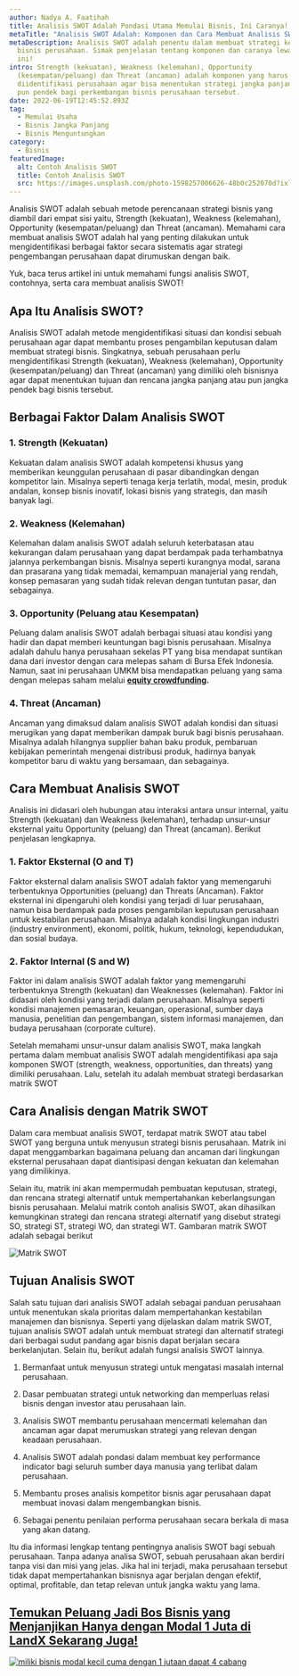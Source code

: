```yaml
---
author: Nadya A. Faatihah
title: Analisis SWOT Adalah Pondasi Utama Memulai Bisnis, Ini Caranya!
metaTitle: "Analisis SWOT Adalah: Komponen dan Cara Membuat Analisis SWOT"
metaDescription: Analisis SWOT adalah penentu dalam membuat strategi kesuksesan
  bisnis perusahaan. Simak penjelasan tentang komponen dan caranya lewat artikel
  ini!
intro: Strength (kekuatan), Weakness (kelemahan), Opportunity
  (kesempatan/peluang) dan Threat (ancaman) adalah komponen yang harus
  diidentifikasi perusahaan agar bisa menentukan strategi jangka panjang atau
  pun pendek bagi perkembangan bisnis perusahaan tersebut.
date: 2022-06-19T12:45:52.893Z
tag:
  - Memulai Usaha
  - Bisnis Jangka Panjang
  - Bisnis Menguntungkan
category:
  - Bisnis
featuredImage:
  alt: Contoh Analisis SWOT
  title: Contoh Analisis SWOT
  src: https://images.unsplash.com/photo-1598257006626-48b0c252070d?ixlib=rb-1.2.1&ixid=MnwxMjA3fDB8MHxwaG90by1wYWdlfHx8fGVufDB8fHx8&auto=format&fit=crop&w=870&q=80
---
```

<!--StartFragment-->

Analisis SWOT adalah sebuah metode perencanaan strategi bisnis yang diambil dari empat sisi yaitu, Strength (kekuatan), Weakness (kelemahan), Opportunity (kesempatan/peluang) dan Threat (ancaman). Memahami cara membuat analisis SWOT adalah hal yang penting dilakukan untuk mengidentifikasi berbagai faktor secara sistematis agar strategi pengembangan perusahaan dapat dirumuskan dengan baik. 

Yuk, baca terus artikel ini untuk memahami fungsi analisis SWOT, contohnya, serta cara membuat analisis SWOT!

## Apa Itu Analisis SWOT?

Analisis SWOT adalah metode mengidentifikasi situasi dan kondisi sebuah perusahaan agar dapat membantu proses pengambilan keputusan dalam membuat strategi bisnis. Singkatnya, sebuah perusahaan perlu mengidentifikasi Strength (kekuatan), Weakness (kelemahan), Opportunity (kesempatan/peluang) dan Threat (ancaman) yang dimiliki oleh bisnisnya agar dapat menentukan tujuan dan rencana jangka panjang atau pun jangka pendek bagi bisnis tersebut.

## Berbagai Faktor Dalam Analisis SWOT

### 1. Strength (Kekuatan)

Kekuatan dalam analisis SWOT adalah kompetensi khusus yang memberikan keunggulan perusahaan di pasar dibandingkan dengan kompetitor lain. Misalnya seperti tenaga kerja terlatih, modal, mesin, produk andalan, konsep bisnis inovatif, lokasi bisnis yang strategis, dan masih banyak lagi. 

### 2. Weakness (Kelemahan)

Kelemahan dalam analisis SWOT adalah seluruh keterbatasan atau kekurangan dalam perusahaan yang dapat berdampak pada terhambatnya jalannya perkembangan bisnis. Misalnya seperti kurangnya modal, sarana dan prasarana yang tidak memadai, kemampuan manajerial yang rendah, konsep pemasaran yang sudah tidak relevan dengan tuntutan pasar, dan sebagainya.

### 3. Opportunity (Peluang atau Kesempatan)

Peluang dalam analisis SWOT adalah berbagai situasi atau kondisi yang hadir dan dapat memberi keuntungan bagi bisnis perusahaan. Misalnya adalah dahulu hanya perusahaan sekelas PT yang bisa mendapat suntikan dana dari investor dengan cara melepas saham di Bursa Efek Indonesia. Namun, saat ini perusahaan UMKM bisa mendapatkan peluang yang sama dengan melepas saham melalui **[equity crowdfunding](https://landx.id/).**

### 4. Threat (Ancaman)

Ancaman yang dimaksud dalam analisis SWOT adalah kondisi dan situasi merugikan yang dapat memberikan dampak buruk bagi bisnis perusahaan. Misalnya adalah hilangnya supplier bahan baku produk, pembaruan kebijakan pemerintah mengenai distribusi produk, hadirnya banyak kompetitor baru di waktu yang bersamaan, dan sebagainya.

## Cara Membuat Analisis SWOT

Analisis ini didasari oleh hubungan atau interaksi antara unsur internal, yaitu Strength (kekuatan) dan Weakness (kelemahan), terhadap unsur-unsur eksternal yaitu Opportunity (peluang) dan Threat (ancaman). Berikut penjelasan lengkapnya.

### 1. Faktor Eksternal (O and T)

Faktor eksternal dalam analisis SWOT adalah faktor yang memengaruhi terbentuknya Opportunities (peluang) dan Threats (Ancaman). Faktor eksternal ini dipengaruhi oleh kondisi yang terjadi di luar perusahaan, namun bisa berdampak pada proses pengambilan keputusan perusahaan untuk kestabilan perusahaan. Misalnya adalah kondisi lingkungan industri (industry environment), ekonomi, politik, hukum, teknologi, kependudukan, dan sosial budaya.

### 2. Faktor Internal (S and W)

Faktor ini dalam analisis SWOT adalah faktor yang memengaruhi terbentuknya Strength (kekuatan) dan Weaknesses (kelemahan). Faktor ini didasari oleh kondisi yang terjadi dalam perusahaan. Misalnya seperti kondisi manajemen pemasaran, keuangan, operasional, sumber daya manusia, penelitian dan pengembangan, sistem informasi manajemen, dan budaya perusahaan (corporate culture).

Setelah memahami unsur-unsur dalam analisis SWOT, maka langkah pertama dalam membuat analisis SWOT adalah mengidentifikasi apa saja komponen SWOT (strength, weakness, opportunities, dan threats) yang dimiliki perusahaan. Lalu, setelah itu adalah membuat strategi berdasarkan matrik SWOT

## Cara Analisis dengan Matrik SWOT

Dalam cara membuat analisis SWOT, terdapat matrik SWOT atau tabel SWOT yang berguna untuk menyusun strategi bisnis perusahaan. Matrik ini dapat menggambarkan bagaimana peluang dan ancaman dari lingkungan eksternal perusahaan dapat diantisipasi dengan kekuatan dan kelemahan yang dimilikinya.

Selain itu, matrik ini akan mempermudah pembuatan keputusan, strategi, dan rencana strategi alternatif untuk mempertahankan keberlangsungan bisnis perusahaan. Melalui matrik contoh analisis SWOT, akan dihasilkan kemungkinan strategi dan rencana strategi alternatif yang disebut strategi SO, strategi ST, strategi WO, dan strategi WT. Gambaran matrik SWOT adalah sebagai berikut

![Matrik SWOT](img/contoh-analisis-swot.png "Contoh Analisis SWOT dan Stateginya")



## Tujuan Analisis SWOT

Salah satu tujuan dari analisis SWOT adalah sebagai panduan perusahaan untuk menentukan skala prioritas dalam mempertahankan kestabilan manajemen dan bisnisnya. Seperti yang dijelaskan dalam matrik SWOT, tujuan analisis SWOT adalah untuk membuat strategi dan alternatif strategi dari berbagai sudut pandang agar bisnis dapat berjalan secara berkelanjutan. Selain itu, berikut adalah fungsi analisis SWOT lainnya.

1. Bermanfaat untuk menyusun strategi untuk mengatasi masalah internal perusahaan.

2. Dasar pembuatan strategi untuk networking dan memperluas relasi bisnis dengan investor atau perusahaan lain.

3. Analisis SWOT membantu perusahaan mencermati kelemahan dan ancaman agar dapat merumuskan strategi yang relevan dengan keadaan perusahaan.

4. Analisis SWOT adalah pondasi dalam membuat key performance indicator bagi seluruh sumber daya manusia yang terlibat dalam perusahaan.

5. Membantu proses analisis kompetitor bisnis agar perusahaan dapat membuat inovasi dalam mengembangkan bisnis.

6. Sebagai penentu penilaian performa perusahaan secara berkala di masa yang akan datang.

Itu dia informasi lengkap tentang pentingnya analisis SWOT bagi sebuah perusahaan. Tanpa adanya analisa SWOT, sebuah perusahaan akan berdiri tanpa visi dan misi yang jelas. Jika hal ini terjadi, maka perusahaan tersebut tidak dapat mempertahankan bisnisnya agar berjalan dengan efektif, optimal, profitable, dan tetap relevan untuk jangka waktu yang lama. 

## [Temukan Peluang Jadi Bos Bisnis yang Menjanjikan Hanya dengan Modal 1 Juta di LandX Sekarang Juga!](https://landx.id/project/?utm_source=Blog&utm_medium=organic+keyword&utm_campaign=blog&utm_id=Blog)

[![miliki bisnis modal kecil cuma dengan 1 jutaan dapat 4 cabang ](https://accountgram-production.sfo2.cdn.digitaloceanspaces.com/landx_ghost/2021/11/jadi-owner-bisnis-hanya-1-jutaan-dengan-cuan-yang-sangat-menjanjikan.png)](https://landx.id/project/?utm_source=Blog&utm_medium=organic+keyword&utm_campaign=blog&utm_id=Blog)

<!--EndFragment-->